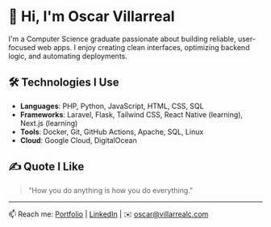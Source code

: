 # 👋 Hi, I'm Oscar Villarreal

I'm a Computer Science graduate passionate about building reliable, user-focused web apps. I enjoy creating clean interfaces, optimizing backend logic, and automating deployments.

## 🛠️ Technologies I Use
- **Languages**: PHP, Python, JavaScript, HTML, CSS, SQL
- **Frameworks**: Laravel, Flask, Tailwind CSS, React Native (learning), Next.js (learning)
- **Tools**: Docker, Git, GitHub Actions, Apache, SQL, Linux
- **Cloud**: Google Cloud, DigitalOcean 

## ✍️ Quote I Like
> "How you do anything is how you do everything."

---

📫 Reach me: [Portfolio](https://villarrealc.com) | [LinkedIn](https://www.linkedin.com/in/oscarvillarrealc/) | ✉️ [oscar@villarrealc.com](mailto:oscar@villarrealc.com)
